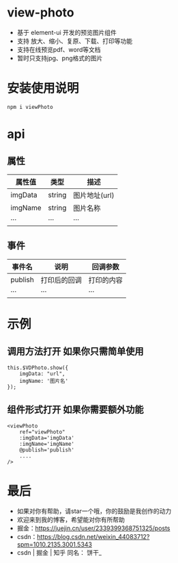 # view-photo

- 基于 element-ui 开发的预览图片组件
- 支持 放大、缩小、复原、下载、打印等功能
- 支持在线预览pdf、word等文档
- 暂时只支持jpg、png格式的图片

# 安装使用说明

```
npm i viewPhoto
```
# api

## 属性

| 属性值 |  类型 | 描述
| --- | --- | ---
| imgData | string | 图片地址(url)
| imgName | string | 图片名称
| ··· | ··· | ···

## 事件
| 事件名 |  说明 | 回调参数
| --- | --- | ---
| publish | 打印后的回调 | 打印的内容
| ··· | ··· | ···

# 示例

## 调用方法打开 如果你只需简单使用

```
this.$VDPhoto.show({
    imgData: "url",
    imgName: '图片名'
});

```

## 组件形式打开 如果你需要额外功能
```
<viewPhoto 
    ref="viewPhoto"
    :imgData='imgData'
    :imgName='imgName'
    @publish='publish'
    ....
/>

```

# 最后

- 如果对你有帮助，请star一个哦，你的鼓励是我创作的动力
- 欢迎来到我的博客，希望能对你有所帮助
- 掘金：https://juejin.cn/user/2339399368751325/posts
- csdn：https://blog.csdn.net/weixin_44083712?spm=1010.2135.3001.5343
- csdn | 掘金 | 知乎 同名： 饼干_


